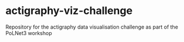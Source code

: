 # actigraphy-viz-challenge
Repository for the actigraphy data visualisation challenge as part of the PoLNet3 workshop
